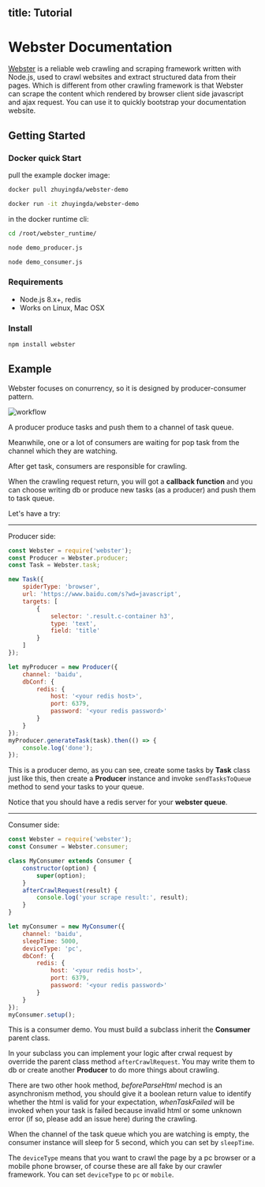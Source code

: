 title: Tutorial
---

# Webster Documentation

[Webster](https://github.com/zhuyingda/webster) is a reliable web crawling and scraping framework written with Node.js, used to crawl websites and extract structured data from their pages. Which is different from other crawling framework is that Webster can scrape the content which rendered by browser client side javascript and ajax request.
You can use it to quickly bootstrap your documentation website.

## Getting Started

### Docker quick Start
pull the example docker image:
```bash
docker pull zhuyingda/webster-demo

docker run -it zhuyingda/webster-demo
```

in the docker runtime cli:
```bash
cd /root/webster_runtime/

node demo_producer.js

node demo_consumer.js
```

### Requirements
- Node.js 8.x+, redis
- Works on Linux, Mac OSX

### Install
```bash
npm install webster
```

## Example
Webster focuses on conurrency, so it is designed by producer-consumer pattern.

![workflow](https://www.zhuyingda.com/static/img/webster-workflow.svg)

A producer produce tasks and push them to a channel of task queue.

Meanwhile, one or a lot of consumers are waiting for pop task from the channel which they are watching.

After get task, consumers are responsible for crawling.

When the crawling request return, you will got a **callback function** and you can choose writing db or produce new tasks (as a producer) and push them to task queue.

Let's have a try:

------
Producer side:

```javascript
const Webster = require('webster');
const Producer = Webster.producer;
const Task = Webster.task;

new Task({
    spiderType: 'browser',
    url: 'https://www.baidu.com/s?wd=javascript',
    targets: [
        {
            selector: '.result.c-container h3',
            type: 'text',
            field: 'title'
        }
    ]
});

let myProducer = new Producer({
    channel: 'baidu',
    dbConf: {
        redis: {
            host: '<your redis host>',
            port: 6379,
            password: '<your redis password>'
        }
    }
});
myProducer.generateTask(task).then(() => {
    console.log('done');
});
```

This is a producer demo, as you can see, create some tasks by **Task** class just like this, then create a **Producer** instance and invoke `sendTasksToQueue` method to send your tasks to your queue.

Notice that you should have a redis server for your **webster queue**.

------
Consumer side:

```javascript
const Webster = require('webster');
const Consumer = Webster.consumer;

class MyConsumer extends Consumer {
    constructor(option) {
        super(option);
    }
    afterCrawlRequest(result) {
        console.log('your scrape result:', result);
    }
}

let myConsumer = new MyConsumer({
    channel: 'baidu',
    sleepTime: 5000,
    deviceType: 'pc',
    dbConf: {
        redis: {
            host: '<your redis host>',
            port: 6379,
            password: '<your redis password>'
        }
    }
});
myConsumer.setup();
```

This is a consumer demo. You must build a subclass inherit the **Consumer** parent class.

In your subclass you can implement your logic after crwal request by override the parent class method `afterCrawlRequest`. You may write them to db or create another **Producer** to do more things about crawling.

There are two other hook method, *beforeParseHtml* mechod is an asynchronism method, you should give it a boolean return value to identify whether the html is valid for your expectation, *whenTaskFailed* will be invoked when your task is failed because invalid html or some unknown error (if so, please add an issue here) during the crawling.

When the channel of the task queue which you are watching is empty, the consumer instance will sleep for 5 second, which you can set by `sleepTime`.

The `deviceType` means that you want to crawl the page by a pc browser or a mobile phone browser, of course these are all fake by our crawler framework. You can set `deviceType` to `pc` or `mobile`.